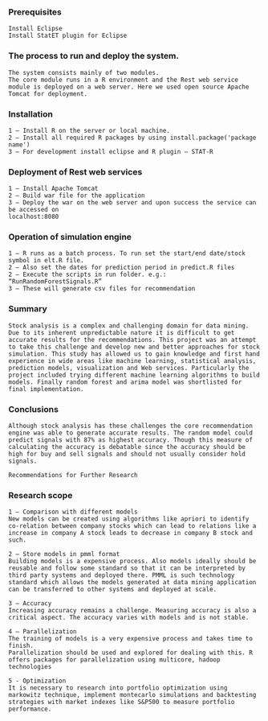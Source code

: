 
### Prerequisites
```
Install Eclipse
Install StatET plugin for Eclipse
```

### The process to run and deploy the system. 
```
The system consists mainly of two modules. 
The core module runs in a R environment and the Rest web service module is deployed on a web server. Here we used open source Apache Tomcat for deployment.```
### Installation 
```1 – Install R on the server or local machine.2 – Install all required R packages by using install.package('package name')3 – For development install eclipse and R plugin – STAT-R
```### Deployment of Rest web services ```1 – Install Apache Tomcat2 – Build war file for the application3 – Deploy the war on the web server and upon success the service can be accessed onlocalhost:8080
```### Operation of simulation engine```1 – R runs as a batch process. To run set the start/end date/stock symbol in elt.R file.2 – Also set the dates for prediction period in predict.R files2 – Execute the scripts in run folder. e.g.: “RunRandomForestSignals.R”3 – These will generate csv files for recommendation```
### Summary```Stock analysis is a complex and challenging domain for data mining. Due to its inherent unpredictable nature it is difficult to get accurate results for the recommendations. This project was an attempt to take this challenge and develop new and better approaches for stock simulation. This study has allowed us to gain knowledge and first handexperience in wide areas like machine learning, statistical analysis, prediction models, visualization and Web services. Particularly the project included trying different machine learning algorithms to build models. Finally random forest and arima model was shortlisted for final implementation.```### Conclusions```Although stock analysis has these challenges the core recommendation engine was able to generate accurate results. The random model could predict signals with 87% as highest accuracy. Though this measure of calculating the accuracy is debatable since the accuracy should be high for buy and sell signals and should not usually consider hold signals.Recommendations for Further Research```### Research scope```1 – Comparison with different modelsNew models can be created using algorithms like apriori to identify co-relation between company stocks which can lead to relations like a increase in company A stock leads to decrease in company B stock and such.

2 – Store models in pmml formatBuilding models is a expensive process. Also models ideally should be reusable and follow some standard so that it can be interpreted by third party systems and deployed there. PMML is such technology standard which allows the models generated at data mining application can be transferred to other systems and deployed at scale.
3 – AccuracyIncreasing accuracy remains a challenge. Measuring accuracy is also a critical aspect. The accuracy varies with models and is not stable.
4 – ParallelizationThe training of models is a very expensive process and takes time to finish.Parallelization should be used and explored for dealing with this. R offers packages for parallelization using multicore, hadoop technologies

5 - Optimization
It is necessary to research into portfolio optimization using markowitz technique, implement montecarlo simulations and backtesting strategies with market indexes like S&P500 to measure portfolio performance. 
```